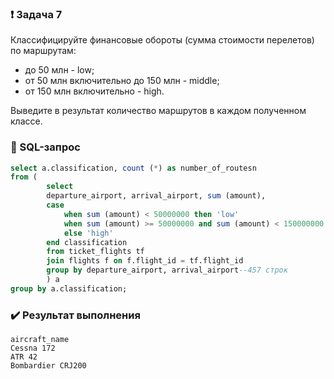 ### :exclamation: Задача 7
Классифицируйте финансовые обороты (сумма стоимости перелетов) по маршрутам:
 - до 50 млн - low;
 - от 50 млн включительно до 150 млн - middle;
 - от 150 млн включительно - high.
   
Выведите в результат количество маршрутов в каждом полученном классе.

### :paperclip: SQL-запрос
```sql
select a.сlassification, count (*) as number_of_routesn		
from (
		select 
		departure_airport, arrival_airport, sum (amount),
		case
			when sum (amount) < 50000000 then 'low'
			when sum (amount) >= 50000000 and sum (amount) < 150000000 then 'middle'
			else 'high'
		end сlassification
		from ticket_flights tf
		join flights f on f.flight_id = tf.flight_id
		group by departure_airport, arrival_airport--457 строк
		) a
group by a.сlassification;
```
### :heavy_check_mark: Результат выполнения
```csv
aircraft_name
Cessna 172
ATR 42
Bombardier CRJ200
```
